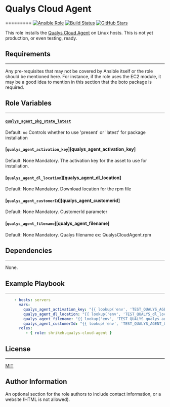 # Qualys Cloud Agent
=========
[![Ansible Role](https://img.shields.io/ansible/role/5948.svg)](https://galaxy.ansible.com/detail#/role/5948)
[![Build Status](https://travis-ci.org/shrikeh/ansible-qualys-cloud-agent.svg)](https://travis-ci.org/shrikeh/ansible-qualys-cloud-agent)
[![GitHub Stars](https://img.shields.io/github/stars/shrikeh/ansible-qualys-cloud-agent.svg)](https://github.com/shrikeh/ansible-qualys-cloud-agent)

This role installs the [Qualys Cloud Agent][qualys_cloud_agent] on Linux hosts. This is not yet production, or even testing, ready.

## Requirements
------------

Any pre-requisites that may not be covered by Ansible itself or the role should be mentioned here. For instance, if the role uses the EC2 module, it may be a good idea to mention in this section that the boto package is required.

## Role Variables
--------------

#### [`qualys_agent_pkg_state_latest`][qualys_agent_pkg_state_latest]
Default: `no`
Controls whether to use 'present' or 'latest' for package installation

#### [`qualys_agent_activation_key`][qualys_agent_activation_key]
Default: None
Mandatory. The activation key for the asset to use for installation.

#### [`qualys_agent_dl_location`][qualys_agent_dl_location]
Default: None
Mandatory. Download location for the rpm file

#### [`qualys_agent_customerId`][qualys_agent_customerid]
Default: None
Mandatory. CustomerId parameter

#### [`qualys_agent_filename`][qualys_agent_filename]
Default: None
Mandatory. Qualys filename ex: QualysCloudAgent.rpm 



## Dependencies
------------

None.

## Example Playbook
----------------
```YAML
    - hosts: servers
      vars:
        qualys_agent_activation_key: "{{ lookup('env', 'TEST_QUALYS_AGENT_ACTIVATION_KEY') }}"
        qualys_agent_dl_location: "{{ lookup('env', 'TEST_QUALYS_dl_location') }}"
        qualys_agent_filename: "{{ lookup('env', 'TEST_QUALYS_qualys_agent_filename') }}"
        qualys_agent_customerId: "{{ lookup('env', 'TEST_QUALYS_AGENT_CustomerId') }}"
      roles:
         - { role: shrikeh.qualys-cloud-agent }
```

 ## License
 -------

 [MIT][licence]

Author Information
------------------

An optional section for the role authors to include contact information, or a website (HTML is not allowed).

[qualys_cloud_agent]: https://www.qualys.com/enterprises/security-compliance-cloud-platform/
[qualys_agent_pkg_state_latest]: https://github.com/shrikeh/ansible-qualys-cloud-agent/blob/master/defaults/main.yml#L3
[qualys_agent_repository_uri]: https://github.com/shrikeh/ansible-qualys-cloud-agent/blob/master/defaults/main.yml#L4
[licence]: https://raw.githubusercontent.com/shrikeh/ansible-qualys-cloud-agent/master/LICENSE
